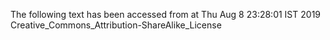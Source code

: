 The following text has been accessed from at Thu Aug 8 23:28:01 IST 2019
Creative_Commons_Attribution-ShareAlike_License
